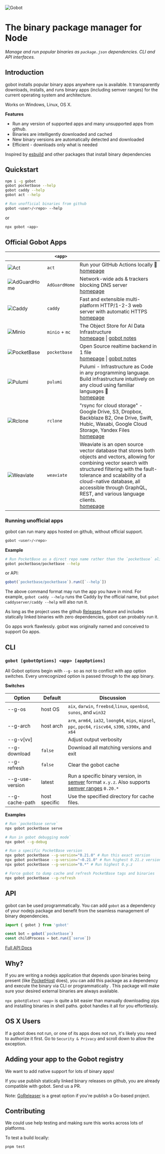 ![Gobot](https://raw.githubusercontent.com/benallfree/gobot/main/assets/gobot-banner.png)

# The binary package manager for Node

_Manage and run popular binaries as `package.json` dependencies. CLI and API interfaces._

## Introduction

gobot installs popular binary apps anywhere `npm` is available. It transparently downloads, installs, and runs binary apps (including semver ranges) for the current operating system and architecture.

Works on Windows, Linux, OS X.

**Features**

- Run any version of supported apps and many unsupported apps from github.
- Binaries are intelligently downloaded and cached
- New binary versions are automatically detected and downloaded
- Efficient - downloads only what is needed

Inspired by [esbuild](https://esbuild.github.io/) and other packages that install binary dependencies

## Quickstart

```bash
npm i -g gobot
gobot pocketbase --help
gobot caddy --help
gobot act --help

# Run unofficial binaries from github
gobot <user>/<repo> --help
```

or

```bash
npx gobot <app>
```

## Official Gobot Apps

| &nbsp;&nbsp;&nbsp;&nbsp;&nbsp;&nbsp;&nbsp;&nbsp;                                               | `<app>`        |                                                                                                                                                                                                                                                                                                                              |
| ---------------------------------------------------------------------------------------------- | -------------- | ---------------------------------------------------------------------------------------------------------------------------------------------------------------------------------------------------------------------------------------------------------------------------------------------------------------------------- |
| ![Act](https://raw.githubusercontent.com/benallfree/gobot/main/assets/act.png)                 | `act`          | Run your GitHub Actions locally 🚀<br/>[homepage](https://github.com/nektos/act)                                                                                                                                                                                                                                             |
| ![AdGuardHome](https://raw.githubusercontent.com/benallfree/gobot/main/assets/AdGuardHome.png) | `AdGuardHome`  | Network-wide ads & trackers blocking DNS server<br/>[homepage](https://adguard.com/adguard-home.html)                                                                                                                                                                                                                        |
| ![Caddy](https://raw.githubusercontent.com/benallfree/gobot/main/assets/caddy.png)             | `caddy`        | Fast and extensible multi-platform HTTP/1-2-3 web server with automatic HTTPS<br/>[homepage](https://caddyserver.com/)                                                                                                                                                                                                       |
| ![Minio](https://raw.githubusercontent.com/benallfree/gobot/main/assets/minio.png)             | `minio` + `mc` | The Object Store for AI Data Infrastructure<br/>[homepage](https://min.io) \| [gobot notes](https://github.com/benallfree/gobot/blob/main/src/plugins/Minio/readme.md)                                                                                                                                                       |
| ![PocketBase](https://raw.githubusercontent.com/benallfree/gobot/main/assets/pocketbase.png)   | `pocketbase`   | Open Source realtime backend in 1 file<br/>[homepage](https://pocketbase.io) \| [gobot notes](https://github.com/benallfree/gobot/blob/main/src/plugins/PocketBase/readme.md)                                                                                                                                                |
| ![Pulumi](https://raw.githubusercontent.com/benallfree/gobot/main/assets/pulumi.png)           | `pulumi`       | Pulumi - Infrastructure as Code in any programming language. Build infrastructure intuitively on any cloud using familiar languages 🚀<br/>[homepage](https://www.pulumi.com)                                                                                                                                                |
| ![Rclone](https://raw.githubusercontent.com/benallfree/gobot/main/assets/rclone.png)           | `rclone`       | "rsync for cloud storage" - Google Drive, S3, Dropbox, Backblaze B2, One Drive, Swift, Hubic, Wasabi, Google Cloud Storage, Yandex Files<br/>[homepage](https://rclone.org/)                                                                                                                                                 |
| ![Weaviate](https://raw.githubusercontent.com/benallfree/gobot/main/assets/weaviate.png)       | `weaviate`     | Weaviate is an open source vector database that stores both objects and vectors, allowing for combining vector search with structured filtering with the fault-tolerance and scalability of a cloud-native database, all accessible through GraphQL, REST, and various language clients.<br/>[homepage](https://weaviate.io) |

### Running unofficial apps

gobot can run many apps hosted on github, without official support.

```bash
gobot <user>/<repo>
```

**Example**

```bash
# Run PocketBase as a direct repo name rather than the `pocketbase` alias
gobot pocketbase/pocketbase --help
```

or API:

```ts
gobot(`pocketbase/pocketbase`).run([`--help`])
```

The above command format may run the app you have in mind. For example, `gobot caddy --help` runs the Caddy by the official name, but `gobot caddyserver/caddy --help` will also run it.

As long as the project uses the github [Releases](https://docs.github.com/en/repositories/releasing-projects-on-github/managing-releases-in-a-repository) feature and includes statically linked binaries with zero dependencies, gobot can probably run it.

Go apps work flawlessly. gobot was originally named and conceived to support Go apps.

## CLI

### `gobot [gobotOptions] <app> [appOptions]`

All Gobot options begin with `--g-` so as not to conflict with app option switches. Every unrecognized option is passed through to the app binary.

**Switches**

| Option          | Default       | Discussion                                                                                                                                                   |
| --------------- | ------------- | ------------------------------------------------------------------------------------------------------------------------------------------------------------ |
| --g-os          | host OS       | `aix`, `darwin`, `freebsd`,`linux`, `openbsd`, `sunos`, and `win32`                                                                                          |
| --g-arch        | host arch     | `arm`, `arm64`, `ia32`, `loong64`, `mips`, `mipsel`, `ppc`, `ppc64`, `riscv64`, `s390`, `s390x`, and `x64`                                                   |
| --g-v[vv]       |               | Adjust output verbosity                                                                                                                                      |
| --g-download    | `false`       | Download all matching versions and exit                                                                                                                      |
| --g-refresh     | `false`       | Clear the gobot cache                                                                                                                                        |
| --g-use-version | latest        | Run a specific binary version, in [semver](https://semver.org/) format `x.y.z`. Also supports [semver ranges](https://www.npmjs.com/package/semver) `0.20.*` |
| --g-cache-path  | host specific | Use the specified directory for cache files.                                                                                                                 |

**Examples**

```bash
# Run `pocketbase serve`
npx gobot pocketbase serve

# Run in gobot debugging mode`
npx gobot --g-debug

# Run a specific PocketBase version
npx gobot pocketbase --g-version="0.21.0" # Run this exact version
npx gobot pocketbase --g-version="~0.21.0" # Run highest 0.21.z version
npx gobot pocketbase --g-version="0.*" # Run highest 0.y.z

# Force gobot to dump cache and refresh PocketBase tags and binaries
npx gobot pocketbase --g-refresh
```

## API

gobot can be used programmatically. You can add `gobot` as a dependency of your nodejs package and benefit from the seamless management of binary dependencies.

```ts
import { gobot } from 'gobot'

const bot = gobot(`pocketbase`)
const childProcess = bot.run([`serve`])
```

[Full API Docs](https://github.com/pockethost/gobot/blob/main/docs/modules.md)

## Why?

If you are writing a nodejs application that depends upon binaries being present (like [PocketHost](https://github.com/pockethost/pockethost) does), you can add this package as a dependency and execute the binary via CLI or programmatically . This package will make sure your desired external binaries are always available.

`npx gobot@latest <app>` is quite a bit easier than manually downloading zips and installing binaries in shell paths. gobot handles it all for you effortlessly.

## OS X Users

If a gobot does not run, or one of its apps does not run, it's likely you need to authorize it first. Go to `Security & Privacy` and scroll down to allow the exception.

## Adding your app to the Gobot registry

We want to add native support for lots of binary apps!

If you use publish statically linked binary releases on github, you are already compatible with gobot. Send us a PR.

Note: [GoReleaser](https://goreleaser.com/) is a great option if you're publish a Go-based project.

## Contributing

We could use help testing and making sure this works across lots of platforms.

To test a build locally:

```bash
pnpm test
```
